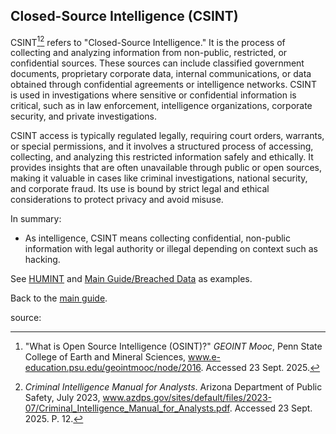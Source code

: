 ## Closed-Source Intelligence (CSINT)

CSINT[^psu][^azdps] refers to "Closed-Source Intelligence." It is the process of collecting and analyzing information from non-public, restricted, or confidential sources. These sources can include classified government documents, proprietary corporate data, internal communications, or data obtained through confidential agreements or intelligence networks. CSINT is used in investigations where sensitive or confidential information is critical, such as in law enforcement, intelligence organizations, corporate security, and private investigations.

CSINT access is typically regulated legally, requiring court orders, warrants, or special permissions, and it involves a structured process of accessing, collecting, and analyzing this restricted information safely and ethically. It provides insights that are often unavailable through public or open sources, making it valuable in cases like criminal investigations, national security, and corporate fraud. Its use is bound by strict legal and ethical considerations to protect privacy and avoid misuse.

In summary:
- As intelligence, CSINT means collecting confidential, non-public information with legal authority or illegal depending on context such as hacking.

See [HUMINT](HUMINT.md) and [Main Guide/Breached Data](../README.md#breached-data) as examples.

Back to the [main guide](../README.md).

source:

[^psu]: "What is Open Source Intelligence (OSINT)?" *GEOINT Mooc*, Penn State College of Earth and Mineral Sciences, www.e-education.psu.edu/geointmooc/node/2016. Accessed 23 Sept. 2025.

[^azdps]: *Criminal Intelligence Manual for Analysts*. Arizona Department of Public Safety, July 2023, www.azdps.gov/sites/default/files/2023-07/Criminal_Intelligence_Manual_for_Analysts.pdf. Accessed 23 Sept. 2025. P. 12.